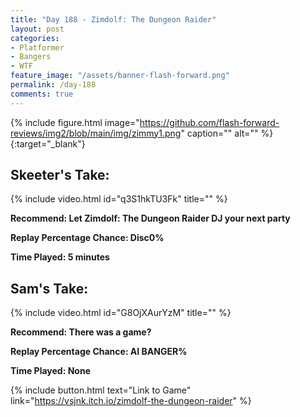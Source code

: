```yaml
---
title: "Day 188 - Zimdolf: The Dungeon Raider"
layout: post
categories:
- Platformer
- Bangers
- WTF
feature_image: "/assets/banner-flash-forward.png"
permalink: /day-188
comments: true
---
```


{% include figure.html image="https://github.com/flash-forward-reviews/img2/blob/main/img/zimmy1.png" caption="" alt="" %}{:target="_blank"}
 
## Skeeter's Take:

{% include video.html id="q3S1hkTU3Fk" title="" %}

**Recommend: Let Zimdolf: The Dungeon Raider DJ your next party**

**Replay Percentage Chance: Disc0%**

**Time Played: 5 minutes** 

## Sam's Take:

{% include video.html id="G8OjXAurYzM" title="" %}

**Recommend: There was a game?**

**Replay Percentage Chance: AI BANGER%**

**Time Played: None**

{% include button.html text="Link to Game" link="https://vsjnk.itch.io/zimdolf-the-dungeon-raider" %}